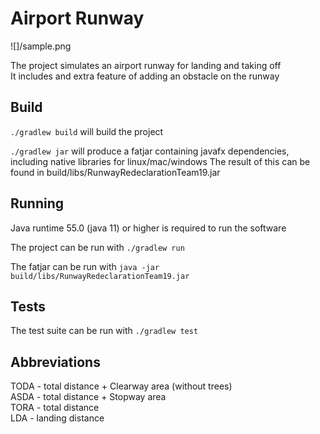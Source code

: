 # Airport Runway
![]/sample.png

The project simulates an airport runway for landing and taking off\
It includes and extra feature of adding an obstacle on the runway

## Build

`./gradlew build` will build the project

`./gradlew jar` will produce a fatjar containing javafx dependencies, including native libraries for linux/mac/windows
The result of this can be found in build/libs/RunwayRedeclarationTeam19.jar


## Running

Java runtime 55.0 (java 11) or higher is required to run the software

The project can be run with `./gradlew run`

The fatjar can be run with `java -jar build/libs/RunwayRedeclarationTeam19.jar`

## Tests

The test suite can be run with `./gradlew test`

## Abbreviations
TODA - total distance + Clearway area (without trees)\
ASDA - total distance + Stopway area\
TORA - total distance\
LDA - landing distance